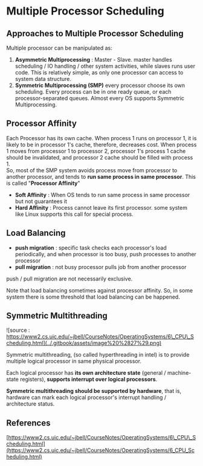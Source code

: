 # Multiple Processor Scheduling

## Approaches to Multiple Processor Scheduling

Multiple processor can be manipulated as:

1. **Asymmetric Multiprocessing** : Master - Slave. master handles scheduling / IO handling / other system activities, while slaves runs user code. This is relatively simple, as only one processor can access to system data structure.
2. **Symmetric Multiprocessing \(SMP\)** every processor choose its own scheduling. Every process can be in one ready queue, or each processor-separated queues. Almost every OS supports Symmetric Multiprocessing.

## Processor Affinity

Each Processor has its own cache. When process 1 runs on processor 1, it is likely to be in processor 1's cache, therefore, decreases cost. When process 1 moves from processor 1 to processor 2, processor 1's process 1 cache should be invalidated, and processor 2 cache should be filled with process 1.  
So, most of the SMP system avoids process move from processor to another processor, and tends to **run same process in same processor**. This is called "**Processor Affinity**"

* **Soft Affinity** : When OS tends to run same process in same processor but not guarantees it
* **Hard Affinity** : Process cannot leave its first processor. some system like Linux supports this call for special process.

## Load Balancing

* **push migration** : specific task checks each processor's load periodically, and when processor is too busy, push processes to another processor
* **pull migration** : not busy processor pulls job from another processor

push / pull migration are not necessarily exclusive.

Note that load balancing sometimes against processor affinity. So, in some system there is some threshold that load balancing can be happened.

## Symmetric Multithreading

![source : https://www2.cs.uic.edu/~jbell/CourseNotes/OperatingSystems/6\_CPU\_Scheduling.html](../.gitbook/assets/image%20%2827%29.png)

Symmetric multithreading, \(so called hyperthreading in intel\) is to provide multiple logical processor in same physical processor.

Each logical processor has **its own architecture state** \(general / machine-state registers\), **supports interrupt over logical processors**.

**Symmetric multithreading should be supported by hardware**, that is, hardware can mark each logical processor's interrupt handling / architecture status.

## References

[https://www2.cs.uic.edu/~jbell/CourseNotes/OperatingSystems/6\_CPU\_Scheduling.html](https://www2.cs.uic.edu/~jbell/CourseNotes/OperatingSystems/6_CPU_Scheduling.html)

